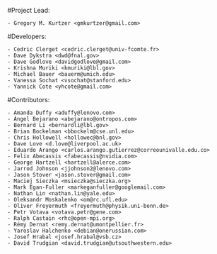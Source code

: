#Project Lead:

    - Gregory M. Kurtzer <gmkurtzer@gmail.com>

#Developers:

    - Cedric Clerget <cedric.clerget@univ-fcomte.fr>
    - Dave Dykstra <dwd@fnal.gov>
    - Dave Godlove <davidgodlove@gmail.com>
    - Krishna Muriki <kmuriki@lbl.gov>
    - Michael Bauer <bauerm@umich.edu>
    - Vanessa Sochat <vsochat@stanford.edu>
    - Yannick Cote <yhcote@gmail.com>

#Contributors:

    - Amanda Duffy <aduffy@lenovo.com>
    - Ángel Bejarano <abejarano@ontropos.com>
    - Bernard Li <bernardli@lbl.gov>
    - Brian Bockelman <bbockelm@cse.unl.edu>
    - Chris Hollowell <hollowec@bnl.gov>
    - Dave Love <d.love@liverpool.ac.uk>
    - Eduardo Arango <carlos.arango.gutierrez@correounivalle.edu.co>
    - Felix Abecassis <fabecassis@nvidia.com>
    - George Hartzell <hartzell@alerce.com>
    - Jarrod Johnson <jjohnson2@lenovo.com>
    - Jason Stover <jason.stover@gmail.com>
    - Maciej Sieczka <msieczka@sieczka.org>
    - Mark Egan-Fuller <markeganfuller@googlemail.com>
    - Nathan Lin <nathan.lin@yale.edu>
    - Oleksandr Moskalenko <om@rc.ufl.edu>
    - Oliver Freyermuth <freyermuth@physik.uni-bonn.de>
    - Petr Votava <votava.petr@gene.com>
    - Ralph Castain <rhc@open-mpi.org>
    - Rémy Dernat <remy.dernat@umontpellier.fr>
    - Yaroslav Halchenko <debian@onerussian.com>
    - Josef Hrabal <josef.hrabal@vsb.cz>
    - David Trudgian <david.trudgian@utsouthwestern.edu>
